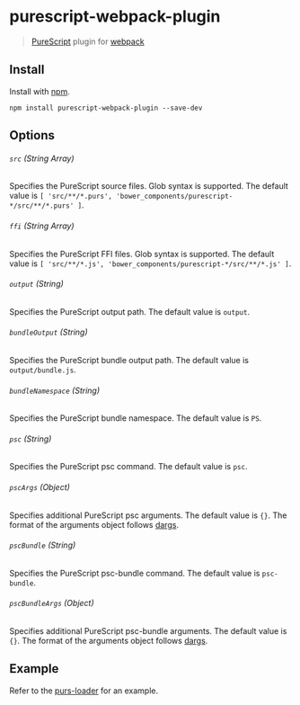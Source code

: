 # purescript-webpack-plugin

> [PureScript](http://www.purescript.org) plugin for [webpack](http://webpack.github.io)

## Install

Install with [npm](https://npmjs.org/package/purescript-webpack-plugin).

```
npm install purescript-webpack-plugin --save-dev
```

## Options

###### `src` (String Array)

Specifies the PureScript source files. Glob syntax is supported. The default value is `[ 'src/**/*.purs', 'bower_components/purescript-*/src/**/*.purs' ]`.

###### `ffi` (String Array)

Specifies the PureScript FFI files. Glob syntax is supported. The default value is `[ 'src/**/*.js', 'bower_components/purescript-*/src/**/*.js' ]`.

###### `output` (String)

Specifies the PureScript output path. The default value is `output`.

###### `bundleOutput` (String)

Specifies the PureScript bundle output path. The default value is `output/bundle.js`.

###### `bundleNamespace` (String)

Specifies the PureScript bundle namespace. The default value is `PS`.

###### `psc` (String)

Specifies the PureScript psc command. The default value is `psc`.

###### `pscArgs` (Object)

Specifies additional PureScript psc arguments. The default value is `{}`. The format of the arguments object follows [dargs](https://www.npmjs.com/package/dargs).

###### `pscBundle` (String)

Specifies the PureScript psc-bundle command. The default value is `psc-bundle`.

###### `pscBundleArgs` (Object)

Specifies additional PureScript psc-bundle arguments. The default value is `{}`. The format of the arguments object follows [dargs](https://www.npmjs.com/package/dargs).

## Example

Refer to the [purs-loader](https://www.npmjs.com/package/purs-loader) for an example.
